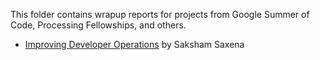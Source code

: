 This folder contains wrapup reports for projects from Google Summer of Code, Processing Fellowships, and others.

* [Improving Developer Operations](https://github.com/processing/p5.js/blob/master/developer_docs/project_wrapups/sakshamsaxena_gsoc_2017.md) by Saksham Saxena
